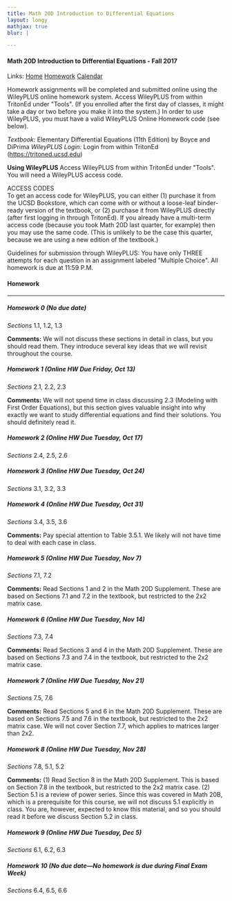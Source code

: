 ```yaml
---
title: Math 20D Introduction to Differential Equations
layout: longy
mathjax: true
blur: |

---  
```


#### Math 20D Introduction to Differential Equations - Fall 2017  
  Links: [Home][math20dHome]  [Homework][math20dHW]    [Calendar][math20dCal]
    
   [math20dHome]:http://thanghuynh.org/teaching/math20d_f17.html
   [math20dHW]:http://thanghuynh.org/teaching/math20d_f17_hw.html  
   [math20dCal]:http://thanghuynh.org/teaching/math20d_f17_cal.html  

Homework assignments will be completed and submitted online using the WileyPLUS online homework system. Access WileyPLUS from within TritonEd under "Tools". (If you enrolled after the first day of classes, it might take a day or two before you make it into the system.) In order to use WileyPLUS, you must have a valid WileyPLUS Online Homework code (see below).

*Textbook:*  Elementary Differential Equations (11th Edition) by Boyce and DiPrima 
*WileyPLUS Login:*  Login from within TritonEd (<https://tritoned.ucsd.edu>)

**Using WileyPLUS** Access WileyPLUS from within TritonEd under "Tools". You will need a WileyPLUS access code.

ACCESS CODES  
  To get an access code for WileyPLUS, you can either (1) purchase it from the UCSD Bookstore, which can come with or without a loose-leaf binder-ready version of the textbook, or (2) purchase it from WileyPLUS directly (after first logging in through TritonEd). 
  If you already have a multi-term access code (because you took Math 20D last quarter, for example) then you may use the same code. (This is unlikely to be the case this quarter, because we are using a new edition of the textbook.) 

Guidelines for submission through WileyPLUS: You have only THREE attempts for each question in an assignment labeled "Multiple Choice". All homework is due at 11:59 P.M.



#### Homework  
---  

##### <a name="hmwk0"></a>Homework 0  (No due date)  

*Sections* 1.1, 1.2, 1.3

**Comments:**  We will not discuss these sections in detail in class, but you should read them. They introduce several key ideas that we will revisit throughout the course.  

##### <a name="hmwk1"></a>Homework 1  (Online HW Due Friday, Oct 13)

*Sections* 2.1, 2.2, 2.3

**Comments:**  We will not spend time in class discussing 2.3 (Modeling with First Order Equations), but this section gives valuable insight into why exactly we want to study differential equations and find their solutions. You should definitely read it.

##### Homework 2     (Online HW Due Tuesday, Oct 17)

*Sections* 2.4, 2.5, 2.6

##### Homework 3     (Online HW Due Tuesday, Oct 24)

*Sections* 3.1, 3.2, 3.3

##### Homework 4     (Online HW Due Tuesday, Oct 31)

*Sections* 3.4, 3.5, 3.6

**Comments:**  Pay special attention to Table 3.5.1. We likely will not have time to deal with each case in class.

##### Homework 5     (Online HW Due Tuesday, Nov 7)

*Sections* 7.1, 7.2

**Comments:**  Read Sections 1 and 2 in the Math 20D Supplement. These are based on Sections 7.1 and 7.2 in the textbook, but restricted to the 2x2 matrix case.

##### Homework 6     (Online HW Due Tuesday, Nov 14)  

*Sections* 7.3, 7.4

**Comments:**  Read Sections 3 and 4 in the Math 20D Supplement. These are based on Sections 7.3 and 7.4 in the textbook, but restricted to the 2x2 matrix case.

##### Homework 7     (Online HW Due Tuesday, Nov 21)

*Sections* 7.5, 7.6

**Comments:**  Read Sections 5 and 6 in the Math 20D Supplement. These are based on Sections 7.5 and 7.6 in the textbook, but restricted to the 2x2 matrix case. We will not cover Section 7.7, which applies to matrices larger than 2x2.

##### Homework 8     (Online HW Due Tuesday, Nov 28)  

*Sections* 7.8, 5.1, 5.2

**Comments:**  (1) Read Section 8 in the Math 20D Supplement. This is based on Section 7.8 in the textbook, but restricted to the 2x2 matrix case.  (2) Section 5.1 is a review of power series. Since this was covered in Math 20B, which is a prerequisite for this course, we will not discuss 5.1 explicitly in class. You are, however, expected to know this material, and so you should read it before we discuss Section 5.2 in class.

##### Homework 9     (Online HW Due Tuesday, Dec 5)  

*Sections* 6.1, 6.2, 6.3

##### Homework 10     (No due date—No homework is due during Final Exam Week)  

*Sections* 6.4, 6.5, 6.6


